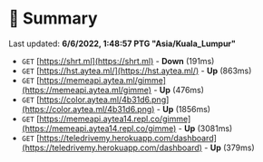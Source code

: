 # 📖 Summary
Last updated: **6/6/2022, 1:48:57 PTG "Asia/Kuala_Lumpur"**

- `GET` [https://shrt.ml](https://shrt.ml) - **Down** (191ms)
- `GET` [https://hst.aytea.ml/](https://hst.aytea.ml/) - **Up** (863ms)
- `GET` [https://memeapi.aytea.ml/gimme](https://memeapi.aytea.ml/gimme) - **Up** (476ms)
- `GET` [https://color.aytea.ml/4b31d6.png](https://color.aytea.ml/4b31d6.png) - **Up** (1856ms)
- `GET` [https://memeapi.aytea14.repl.co/gimme](https://memeapi.aytea14.repl.co/gimme) - **Up** (3081ms)
- `GET` [https://teledrivemy.herokuapp.com/dashboard](https://teledrivemy.herokuapp.com/dashboard) - **Up** (379ms)

